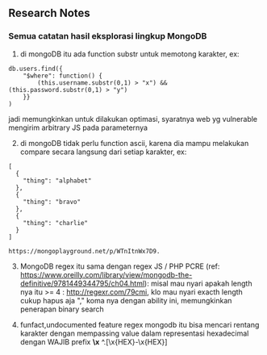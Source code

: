 ## Research Notes
### Semua catatan hasil eksplorasi lingkup MongoDB

1. di mongoDB itu ada function substr untuk memotong karakter, ex:
```
db.users.find({ 
    "$where": function() {
        (this.username.substr(0,1) > "x") && (this.password.substr(0,1) > "y") 
    }} 
)
```
jadi memungkinkan untuk dilakukan optimasi, syaratnya web yg vulnerable mengirim arbitrary JS pada parameternya

2. di mongoDB tidak perlu function ascii, karena dia mampu melakukan compare secara langsung dari setiap karakter, ex:
```
[
  {
    "thing": "alphabet"
  },
  {
    "thing": "bravo"
  },
  {
    "thing": "charlie"
  }
]

https://mongoplayground.net/p/WTnItnWx7D9.
```

3. MongoDB regex itu sama dengan regex JS / PHP PCRE (ref: https://www.oreilly.com/library/view/mongodb-the-definitive/9781449344795/ch04.html): 
   misal mau nyari apakah length nya itu >= 4 : http://regexr.com/79cmi, klo mau nyari exacth length cukup hapus aja "," koma nya
   dengan ability ini, memungkinkan penerapan binary search

4. funfact,undocumented feature regex mongodb itu bisa mencari rentang karakter dengan mempassing value dalam representasi hexadecimal dengan WAJIB prefix **\x** ^.[\x{HEX}-\x{HEX}]
